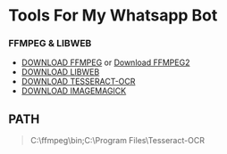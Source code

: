 <h1>Tools For My Whatsapp Bot</h1>

### FFMPEG & LIBWEB
- [DOWNLOAD FFMPEG](https://github.com/BtbN/FFmpeg-Builds/releases/) or [Download FFMPEG2](https://www.wikihow.com/Install-FFmpeg-on-Windows)
- [DOWNLOAD LIBWEB](https://developers.google.com/speed/webp/download)
- [DOWNLOAD TESSERACT-OCR](https://digi.bib.uni-mannheim.de/tesseract/tesseract-ocr-w64-setup-v5.0.0-alpha.20201127.exe)
- [DOWNLOAD IMAGEMAGICK](https://imagemagick.org/script/download.php)

## PATH
> C:\ffmpeg\bin;C:\Program Files\Tesseract-OCR

